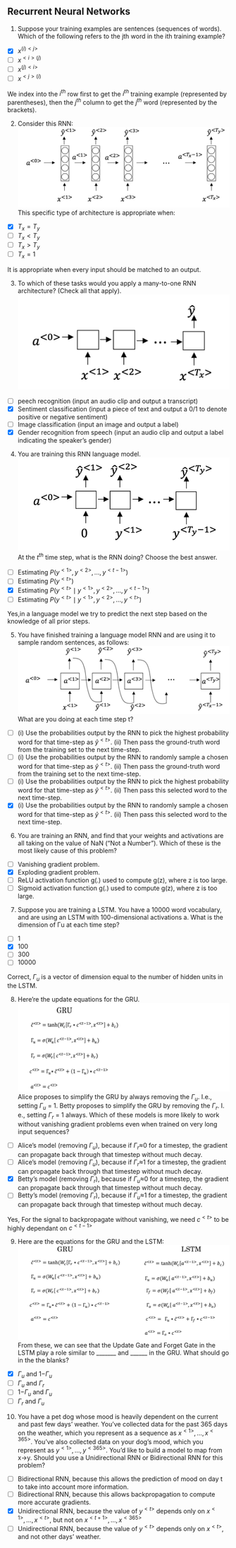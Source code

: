 ## Recurrent Neural Networks

1. Suppose your training examples are sentences (sequences of words). Which of the following refers to the jth word in the ith training example?

- [x] $x^{(i)<j>}$
- [ ] $x^{<i>(j)}$
- [ ] $x^{(j)<i>}$
- [ ] $x^{<j>(i)}$

We index into the $i^{th}$ row first to get the $i^{th}$ training example (represented by parentheses), then the $j^{th}$ column to get the $j^{th}$ word (represented by the brackets).

2. Consider this RNN:
  ![](images/rnn2.png)
  This specific type of architecture is appropriate when:
- [x] $T_x = T_y$
- [ ] $T_x < T_y$
- [ ] $T_x > T_y$
- [ ] $T_x = 1$

It is appropriate when every input should be matched to an output.

3. To which of these tasks would you apply a many-to-one RNN architecture? (Check all that apply).
  ![](images/rnn3.png)

- [ ] peech recognition (input an audio clip and output a transcript)
- [x] Sentiment classification (input a piece of text and output a 0/1 to denote positive or negative sentiment)
- [ ] Image classification (input an image and output a label)
- [x] Gender recognition from speech (input an audio clip and output a label indicating the speaker’s gender)

4. You are training this RNN language model.
  ![](images/rnn4.png)
  At the $t^{th}$ time step, what is the RNN doing? Choose the best answer.

- [ ] Estimating $P(y^{<1>}, y^{<2>}, …, y^{<t-1>})$
- [ ] Estimating $P(y^{<t>})$
- [x] Estimating $P(y^{<t>} \mid  y^{<1>}, y^{<2>}, …, y^{<t-1>})$
- [ ] Estimating $P(y^{<t>} \mid y^{<1>}, y^{<2>}, …, y^{<t>})$

 Yes,in a language model we try to predict the next step based on the knowledge of all prior steps.

5. You have finished training a language model RNN and are using it to sample random sentences, as follows:
  ![](images/rnn5.png)
  What are you doing at each time step t?

 - [ ] (i) Use the probabilities output by the RNN to pick the highest probability word for that time-step as $\hat{y}^{<t>}$. (ii) Then pass the ground-truth word from the training set to the next time-step.
- [ ] (i) Use the probabilities output by the RNN to randomly sample a chosen word for that time-step as $\hat{y}^{<t>}$. (ii) Then pass the ground-truth word from the training set to the next time-step.
- [ ] (i) Use the probabilities output by the RNN to pick the highest probability word for that time-step as $\hat{y}^{<t>}$. (ii) Then pass this selected word to the next time-step.
- [x] (i) Use the probabilities output by the RNN to randomly sample a chosen word for that time-step as $\hat{y}^{<t>}$. (ii) Then pass this selected word to the next time-step.

6. You are training an RNN, and find that your weights and activations are all taking on the value of NaN (“Not a Number”). Which of these is the most likely cause of this problem?

- [ ] Vanishing gradient problem.
- [x] Exploding gradient problem.
- [ ] ReLU activation function g(.) used to compute g(z), where z is too large.
- [ ] Sigmoid activation function g(.) used to compute g(z), where z is too large.

7. Suppose you are training a LSTM. You have a 10000 word vocabulary, and are using an LSTM with 100-dimensional activations a<t>. What is the dimension of Γu at each time step?
- [ ] 1
- [x] 100
- [ ] 300
- [ ] 10000

Correct, $\Gamma_u$ is a vector of dimension equal to the number of hidden units in the LSTM.

8. Here’re the update equations for the GRU.
  ![](images/rnn8.png)
  Alice proposes to simplify the GRU by always removing the $\Gamma_u$. I.e., setting $\Gamma_u$ = 1. Betty proposes to simplify the GRU by removing the $\Gamma_r$. I. e., setting $\Gamma_r$ = 1 always. Which of these models is more likely to work without vanishing gradient problems even when trained on very long input sequences?

- [ ] Alice’s model (removing $\Gamma_u$), because if $\Gamma_r$≈0 for a timestep, the gradient can propagate back through that timestep without much decay.
- [ ] Alice’s model (removing $\Gamma_u$), because if $\Gamma_r$≈1 for a timestep, the gradient can propagate back through that timestep without much decay.
- [x] Betty’s model (removing $\Gamma_r$), because if $\Gamma_u$≈0 for a timestep, the gradient can propagate back through that timestep without much decay.
- [ ] Betty’s model (removing $\Gamma_r$), because if $\Gamma_u$≈1 for a timestep, the gradient can propagate back through that timestep without much decay.

Yes, For the signal to backpropagate without vanishing, we need $c^{<t>}$ to be highly dependant on $c^{<t-1>}$

9. Here are the equations for the GRU and the LSTM:
  ![](images/rnn9.png)
  From these, we can see that the Update Gate and Forget Gate in the LSTM play a role similar to _______ and ______ in the GRU. What should go in the the blanks?

- [x] $\Gamma_u$ and 1−$\Gamma_u$
- [ ] $\Gamma_u$ and $\Gamma_r$
- [ ] 1−$\Gamma_u$ and $\Gamma_u$
- [ ] $\Gamma_r$ and $\Gamma_u$

10. You have a pet dog whose mood is heavily dependent on the current and past few days’ weather. You’ve collected data for the past 365 days on the weather, which you represent as a sequence as $x^{<1>}, …, x^{<365>}$. You’ve also collected data on your dog’s mood, which you represent as $y^{<1>}, …, y^{<365>}$. You’d like to build a model to map from x→y. Should you use a Unidirectional RNN or Bidirectional RNN for this problem?

- [ ] Bidirectional RNN, because this allows the prediction of mood on day t to take into account more information.
- [ ] Bidirectional RNN, because this allows backpropagation to compute more accurate gradients.
- [x] Unidirectional RNN, because the value of $y^{<t>}$ depends only on $x^{<1>}, …, x^{<t>}$, but not on $x^{<t+1>}, …, x^{<365>}$
- [ ] Unidirectional RNN, because the value of $y^{<t>}$ depends only on $x^{<t>}$, and not other days’ weather.
